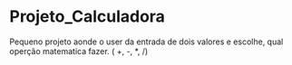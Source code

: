 # Projeto_Calculadora
Pequeno projeto aonde o user da entrada de dois valores e escolhe, qual operção matematica fazer. ( +, -, *, /)
